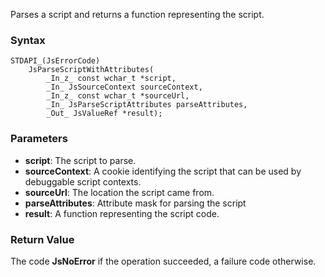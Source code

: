 Parses a script and returns a function representing the script.
### Syntax 
```
STDAPI_(JsErrorCode)
    JsParseScriptWithAttributes(
        _In_z_ const wchar_t *script,
        _In_ JsSourceContext sourceContext,
        _In_z_ const wchar_t *sourceUrl,
        _In_ JsParseScriptAttributes parseAttributes,
        _Out_ JsValueRef *result);
```
### Parameters 
* __script__: The script to parse. 
* __sourceContext__: A cookie identifying the script that can be used by debuggable script contexts.
* __sourceUrl__: The location the script came from.
* __parseAttributes__: Attribute mask for parsing the script
* __result__: A function representing the script code.

### Return Value 
The code **JsNoError** if the operation succeeded, a failure code otherwise.
